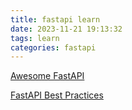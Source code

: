 ```yaml
---
title: fastapi learn
date: 2023-11-21 19:13:32
tags: learn
categories: fastapi
---
```


[Awesome FastAPI](https://project-awesome.org/mjhea0/awesome-fastapi)

[FastAPI Best Practices](https://github.com/zhanymkanov/fastapi-best-practices)